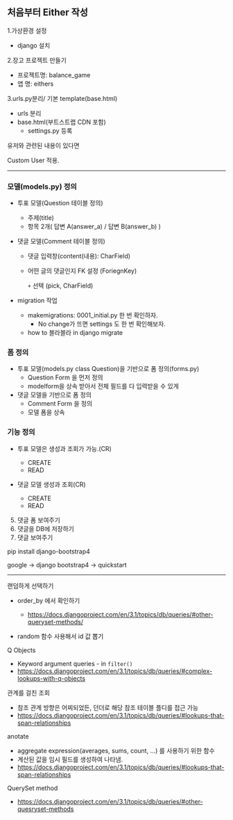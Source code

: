 ## 처음부터 Either 작성

1.가상환경 설정

* django 설치

2.장고 프로젝트 만들기

* 프로젝트명: balance_game
* 앱 명: eithers

3.urls.py분리/ 기본 template(base.html)

* urls 분리
* base.html(부트스트랩 CDN 포함)
  * settings.py 등록

유저와 관련된 내용이 있다면

Custom User 적용.



-----

 ### 모델(models.py) 정의

* 투표 모델(Question 테이블 정의)
  * 주제(title)
  * 항목 2개( 답변 A(answer_a) /  답변 B(answer_b) )
* 댓글 모델(Comment 테이블 정의)
  * 댓글 입력창(content(내용):  CharField)

  * 어떤 글의 댓글인지 FK 설정 (ForiegnKey)

    `+` 선택 (pick, CharField)

* migration 작업
  * makemigrations: 0001_initial.py 한 번 확인하자.
    * No change가 뜨면 settings 도 한 번 확인해보자.
  * how to 블라블라 in django migrate



### 폼 정의

* 투표 모델(models.py class Question)을 기반으로 폼 정의(forms.py)
  * Question Form 을 먼저 정의
  * modelform을 상속 받아서 전체 필드를 다 입력받을 수 있게
* 댓글 모델을 기반으로 폼 정의
  * Comment Form 을 정의
  * 모델 폼을 상속



### 기능 정의

* 투표 모델은 생성과 조회가 가능.(CR)
  * CREATE
  * READ



* 댓글 모델 생성과 조회(CR)
  * CREATE
  * READ



5. 댓글 폼 보여주기
6. 댓글을 DB에 저장하기
7. 댓글 보여주기



pip install django-bootstrap4

google -> django bootstrap4 -> quickstart

------



랜덤하게 선택하기

* order_by 에서 확인하기
  * https://docs.djangoproject.com/en/3.1/topics/db/queries/#other-queryset-methods/

* random 함수 사용해서 id 값 뽑기



Q Objects

* Keyword argument queries - in `filter()`
* https://docs.djangoproject.com/en/3.1/topics/db/queries/#complex-lookups-with-q-objects



관계를 걸친 조회

* 참조 관계 방향은 어찌되었든, 던더로 해당 참조 테이블 플디를 접근 가능
* https://docs.djangoproject.com/en/3.1/topics/db/queries/#lookups-that-span-relationships



anotate

* aggregate expression(averages, sums, count, ...) 를 사용하기 위한 함수
* 계산된 값을 임시 필드를 생성하여 나타냄.
* https://docs.djangoproject.com/en/3.1/topics/db/queries/#lookups-that-span-relationships



QuerySet method

* https://docs.djangoproject.com/en/3.1/topics/db/queries/#other-quesryset-methods

